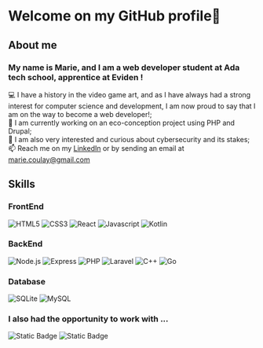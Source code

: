 # Welcome on my GitHub profile👋

## About me  
### My name is Marie, and I am a web developer student at Ada tech school, apprentice at Eviden !
💻 I have a history in the video game art, and as I have always had a strong interest for computer science and development, I am now proud to say that I am on the way to become a web developer!;   
🌱 I am currently working on an eco-conception project using PHP and Drupal;  
🚀 I am also very interested and curious about cybersecurity and its stakes;  
📫 Reach me on my [LinkedIn](https://www.linkedin.com/in/marie-c-97665394/) or by sending an email at marie.coulay@gmail.com


## Skills  

### FrontEnd  
![HTML5](https://img.shields.io/badge/html5-white?logo=Html5&logoColor=white&labelColor=%23E34F26&color=%23E34F26)
![CSS3](https://img.shields.io/badge/CSS-%231572B6?logo=css3&logoColor=white)
![React](https://img.shields.io/badge/React-%2361DAFB?logo=React&logoColor=black)
![Javascript](https://img.shields.io/badge/Javascript-%23F7DF1E?logo=Javascript&logoColor=black)
![Kotlin](https://img.shields.io/badge/kotlin-%2300ADD8?logo=Kotlin&logoColor=white&labelColor=%237F52FF&color=%237F52FF)

### BackEnd  
![Node.js](https://img.shields.io/badge/Node.js-%23339933?logo=nodedotjs&logoColor=white)
![Express](https://img.shields.io/badge/Express-%23000000?logo=Express&logoColor=white)
![PHP](https://img.shields.io/badge/PHP-%23777BB4?logo=PHP&logoColor=white)
![Laravel](https://img.shields.io/badge/laravel-%23FF2D20?logo=Laravel&logoColor=white&color=%23FF2D20)
![C++](https://img.shields.io/badge/C%2B%2B-%2300599C?logo=C%2B%2B&logoColor=white) 
![Go](https://img.shields.io/badge/Go-white?logo=Go&logoColor=white&labelColor=%2300ADD8&color=%2300ADD8)


### Database  
![SQLite](https://img.shields.io/badge/SQLite-%23003B57?logo=sqlite&logoColor=white)
![MySQL](https://img.shields.io/badge/MySQL-%234479A1?logo=mysql&logoColor=white)

### I also had the opportunity to work with ...  
![Static Badge](https://img.shields.io/badge/docker-%232496ED?logo=Docker&logoColor=white&color=%232496ED)
![Static Badge](https://img.shields.io/badge/mamp-%2302749C?logo=Mamp&logoColor=white&color=%2302749C)

